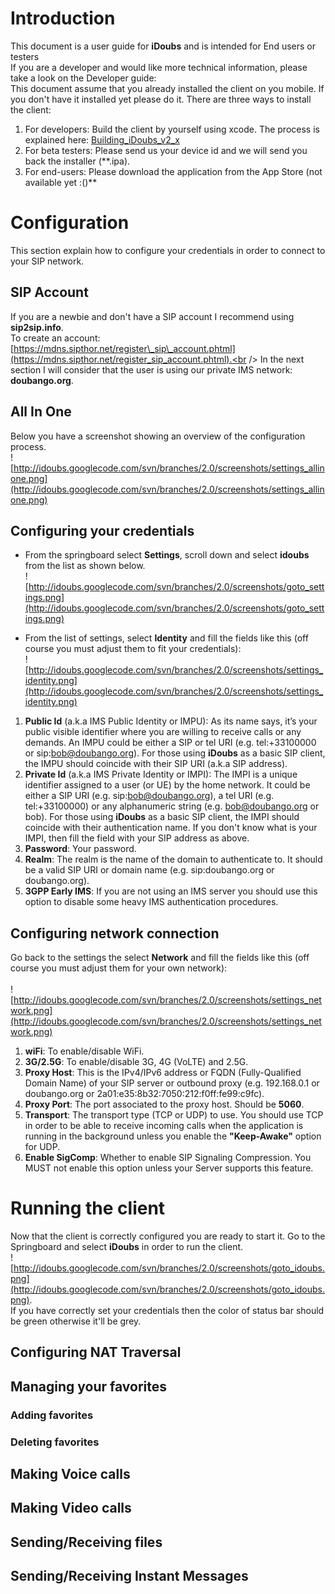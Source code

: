 

# Introduction #

This document is a user guide for **iDoubs** and is intended for End users or testers <br /> If you are a developer and would like more technical information, please take a look on the Developer guide: <br />
This document assume that you already installed the client on you mobile. If you don't have it installed yet please do it. There are three ways to install the client:
  1. For developers: Build the client by yourself using xcode. The process is explained here: [Building\_iDoubs\_v2\_x](Building_iDoubs_v2_x.md)
  1. For beta testers: Please send us your device id and we will send you back the installer (**.ipa).
  1. For end-users: Please download the application from the App Store (not available yet :()**

# Configuration #
This section explain how to configure your credentials in order to connect to your SIP network. <br />

## SIP Account ##
If you are a newbie and don't have a SIP account I recommend using **sip2sip.info**.<br />
To create an account: [https://mdns.sipthor.net/register\_sip\_account.phtml](https://mdns.sipthor.net/register_sip_account.phtml).<br />
In the next section I will consider that the user is using our private IMS network: **doubango.org**.

## All In One ##
Below you have a screenshot showing an overview of the configuration process.<br />
![http://idoubs.googlecode.com/svn/branches/2.0/screenshots/settings_allinone.png](http://idoubs.googlecode.com/svn/branches/2.0/screenshots/settings_allinone.png)

## Configuring your credentials ##
  * From the springboard select **Settings**, scroll down and select **idoubs** from the list as shown below. <br />
![http://idoubs.googlecode.com/svn/branches/2.0/screenshots/goto_settings.png](http://idoubs.googlecode.com/svn/branches/2.0/screenshots/goto_settings.png)

  * From the list of settings, select **Identity** and fill the fields like this (off course you must adjust them to fit your credentials):<br />
![http://idoubs.googlecode.com/svn/branches/2.0/screenshots/settings_identity.png](http://idoubs.googlecode.com/svn/branches/2.0/screenshots/settings_identity.png)

  1. **Public Id** (a.k.a IMS Public Identity or IMPU): As its name says, it’s your public visible identifier where you are willing to receive calls or any demands. An IMPU could be either a SIP or tel URI (e.g. tel:+33100000 or sip:bob@doubango.org). For those using **iDoubs** as a basic SIP client, the IMPU should coincide with their SIP URI (a.k.a SIP address).
  1. **Private Id** (a.k.a IMS Private Identity or IMPI): The IMPI is a unique identifier assigned to a user (or UE) by the home network. It could be either a SIP URI (e.g. sip:bob@doubango.org), a tel URI (e.g. tel:+33100000) or any alphanumeric string (e.g. bob@doubango.org or bob). For those using **iDoubs** as a basic SIP client, the IMPI should coincide with their authentication name. If you don't know what is your IMPI, then fill the field with your SIP address as above.
  1. **Password**: Your password.
  1. **Realm**: The realm is the name of the domain to authenticate to. It should be a valid SIP URI or domain name (e.g. sip:doubango.org or doubango.org).
  1. **3GPP Early IMS**: If you are not using an IMS server you should use this option to disable some heavy IMS authentication procedures.

## Configuring network connection ##
Go back to the settings the select **Network** and fill the fields like this (off course you must adjust them for your own network): <br /><br />
![http://idoubs.googlecode.com/svn/branches/2.0/screenshots/settings_network.png](http://idoubs.googlecode.com/svn/branches/2.0/screenshots/settings_network.png)

  1. **wiFi**: To enable/disable WiFi.
  1. **3G/2.5G**: To enable/disable 3G, 4G (VoLTE) and 2.5G.
  1. **Proxy Host**: This is the IPv4/IPv6 address or FQDN (Fully-Qualified Domain Name) of your SIP server or outbound proxy (e.g. 192.168.0.1 or doubango.org or 2a01:e35:8b32:7050:212:f0ff:fe99:c9fc).
  1. **Proxy Port**: The port associated to the proxy host. Should be **5060**.
  1. **Transport**: The transport type (TCP or UDP) to use. You should use TCP in order to be able to receive incoming calls when the application is running in the background unless you enable the **"Keep-Awake"** option for UDP.
  1. **Enable SigComp**: Whether to enable SIP Signaling Compression. You MUST not enable this option unless your Server supports this feature.

# Running the client #
Now that the client is correctly configured you are ready to start it. Go to the Springboard and select **iDoubs** in order to run the client. <br />
![http://idoubs.googlecode.com/svn/branches/2.0/screenshots/goto_idoubs.png](http://idoubs.googlecode.com/svn/branches/2.0/screenshots/goto_idoubs.png).
<br />
If you have correctly set your credentials then the color of status bar should be green otherwise it'll be grey. <br />

## Configuring NAT Traversal ##

## Managing your favorites ##
### Adding favorites ###
### Deleting favorites ###

## Making Voice calls ##

## Making Video calls ##

## Sending/Receiving files ##

## Sending/Receiving Instant Messages ##